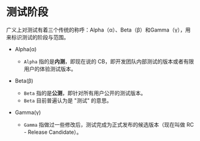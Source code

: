 
# 测试阶段
广义上对测试有着三个传统的称呼：Alpha（α）、Beta（β）和Gamma（γ），用来标识测试的阶段与范围。

- Alpha(α)
    - `Alpha` 指的是**内测**，即现在说的 CB，即开发团队内部测试的版本或者有限用户的体验测试版本。

- Beta(β)
    - `Beta` 指的是**公测**，即针对所有用户公开的测试版本。
    - `Beta` 目前普遍认为是 "测试" 的意思。

- Gamma(γ)
    - `Gamma` 指做过一些修改后，测试完成为正式发布的候选版本（现在叫做 RC - Release Candidate）。
